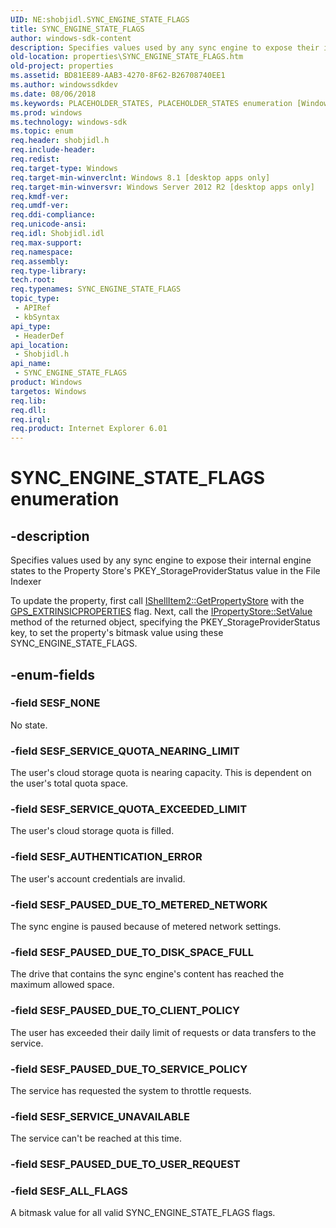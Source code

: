 ```yaml
---
UID: NE:shobjidl.SYNC_ENGINE_STATE_FLAGS
title: SYNC_ENGINE_STATE_FLAGS
author: windows-sdk-content
description: Specifies values used by any sync engine to expose their internal engine states to the Property Store's PKEY_StorageProviderStatus value in the File Indexer To update the property, first call IShellItem2::GetPropertyStore with the GPS_EXTRINSICPROPERTIES flag. Next, call the IPropertyStore::SetValue method of the returned object, specifying the PKEY_StorageProviderStatus key, to set the property's bitmask value using these SYNC_ENGINE_STATE_FLAGS.
old-location: properties\SYNC_ENGINE_STATE_FLAGS.htm
old-project: properties
ms.assetid: BD81EE89-AAB3-4270-8F62-B26708740EE1
ms.author: windowssdkdev
ms.date: 08/06/2018
ms.keywords: PLACEHOLDER_STATES, PLACEHOLDER_STATES enumeration [Windows Properties], SESF_ALL_FLAGS, SESF_AUTHENTICATION_ERROR, SESF_NONE, SESF_PAUSED_DUE_TO_CLIENT_POLICY, SESF_PAUSED_DUE_TO_DISK_SPACE_FULL, SESF_PAUSED_DUE_TO_METERED_NETWORK, SESF_PAUSED_DUE_TO_SERVICE_POLICY, SESF_SERVICE_QUOTA_EXCEEDED_LIMIT, SESF_SERVICE_QUOTA_NEARING_LIMIT, SESF_SERVICE_UNAVAILABLE, SYNC_ENGINE_STATE_FLAGS, properties.SYNC_ENGINE_STATE_FLAGS, shobjidl/PLACEHOLDER_STATES, shobjidl/SESF_ALL_FLAGS, shobjidl/SESF_AUTHENTICATION_ERROR, shobjidl/SESF_NONE, shobjidl/SESF_PAUSED_DUE_TO_CLIENT_POLICY, shobjidl/SESF_PAUSED_DUE_TO_DISK_SPACE_FULL, shobjidl/SESF_PAUSED_DUE_TO_METERED_NETWORK, shobjidl/SESF_PAUSED_DUE_TO_SERVICE_POLICY, shobjidl/SESF_SERVICE_QUOTA_EXCEEDED_LIMIT, shobjidl/SESF_SERVICE_QUOTA_NEARING_LIMIT, shobjidl/SESF_SERVICE_UNAVAILABLE
ms.prod: windows
ms.technology: windows-sdk
ms.topic: enum
req.header: shobjidl.h
req.include-header: 
req.redist: 
req.target-type: Windows
req.target-min-winverclnt: Windows 8.1 [desktop apps only]
req.target-min-winversvr: Windows Server 2012 R2 [desktop apps only]
req.kmdf-ver: 
req.umdf-ver: 
req.ddi-compliance: 
req.unicode-ansi: 
req.idl: Shobjidl.idl
req.max-support: 
req.namespace: 
req.assembly: 
req.type-library: 
tech.root: 
req.typenames: SYNC_ENGINE_STATE_FLAGS
topic_type:
 - APIRef
 - kbSyntax
api_type:
 - HeaderDef
api_location:
 - Shobjidl.h
api_name:
 - SYNC_ENGINE_STATE_FLAGS
product: Windows
targetos: Windows
req.lib: 
req.dll: 
req.irql: 
req.product: Internet Explorer 6.01
---
```


# SYNC_ENGINE_STATE_FLAGS enumeration


## -description


Specifies values used by any sync engine to expose their internal engine states to the Property Store's PKEY_StorageProviderStatus value in the File Indexer 

            

To update the property, first call <a href="https://msdn.microsoft.com/706b2551-a9b0-4368-babb-e54cea6d297e">IShellItem2::GetPropertyStore</a> with the <a href="https://msdn.microsoft.com/d3fde1b9-b19f-431d-9cea-bffc289ee683">GPS_EXTRINSICPROPERTIES</a> flag. Next, call the <a href="https://msdn.microsoft.com/f5ede696-0cd4-41e2-9576-822e3f9909e7">IPropertyStore::SetValue</a> method of the returned object, specifying the PKEY_StorageProviderStatus key, to set the property's bitmask value using these SYNC_ENGINE_STATE_FLAGS.


## -enum-fields




### -field SESF_NONE

No state.


### -field SESF_SERVICE_QUOTA_NEARING_LIMIT

The user's cloud storage quota is nearing capacity. This is dependent on the user's total quota space.


### -field SESF_SERVICE_QUOTA_EXCEEDED_LIMIT

The user's cloud storage quota is filled.


### -field SESF_AUTHENTICATION_ERROR

The user's account credentials are invalid.


### -field SESF_PAUSED_DUE_TO_METERED_NETWORK

The sync engine is paused because of metered network settings.


### -field SESF_PAUSED_DUE_TO_DISK_SPACE_FULL

The drive that contains the sync engine's content has reached the maximum allowed space.


### -field SESF_PAUSED_DUE_TO_CLIENT_POLICY

The user has exceeded their daily limit of requests or data transfers to the service.


### -field SESF_PAUSED_DUE_TO_SERVICE_POLICY

The service has requested the system to throttle requests.


### -field SESF_SERVICE_UNAVAILABLE

The service can't be reached at this time.


### -field SESF_PAUSED_DUE_TO_USER_REQUEST


### -field SESF_ALL_FLAGS

A bitmask value for all valid SYNC_ENGINE_STATE_FLAGS flags.

